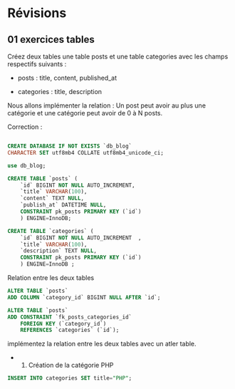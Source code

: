 # Révisions

## 01 exercices tables

Créez deux tables une table posts et une table categories avec les champs respectifs suivants :

- posts : title, content, published_at

- categories : title, description

Nous allons implémenter la relation : Un post peut avoir au plus une catégorie et une catégorie peut avoir de 0 à N posts. 

Correction :

```sql

CREATE DATABASE IF NOT EXISTS `db_blog`
CHARACTER SET utf8mb4 COLLATE utf8mb4_unicode_ci;

use db_blog;

CREATE TABLE `posts` (
    `id` BIGINT NOT NULL AUTO_INCREMENT, 
    `title` VARCHAR(100),
    `content` TEXT NULL,
    `publish_at` DATETIME NULL,
    CONSTRAINT pk_posts PRIMARY KEY (`id`)
    ) ENGINE=InnoDB;

CREATE TABLE `categories` (
    `id` BIGINT NOT NULL AUTO_INCREMENT  , 
    `title` VARCHAR(100),
    `description` TEXT NULL,
    CONSTRAINT pk_posts PRIMARY KEY (`id`)
    ) ENGINE=InnoDB ;

``` 

Relation entre les deux tables 

```sql
ALTER TABLE `posts` 
ADD COLUMN `category_id` BIGINT NULL AFTER `id`;

ALTER TABLE `posts` 
ADD CONSTRAINT `fk_posts_categories_id` 
    FOREIGN KEY (`category_id`) 
    REFERENCES `categories` (`id`);
```

implémentez la relation entre les deux tables avec un atler table.

- 1. Création de la catégorie PHP

```sql
INSERT INTO categories SET title="PHP";
```